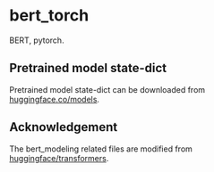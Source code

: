 

# bert_torch


BERT, pytorch.


## Pretrained model state-dict


Pretrained model state-dict can be downloaded from [huggingface.co/models](https://huggingface.co/models).




## Acknowledgement

The bert_modeling related files are modified from [huggingface/transformers](https://github.com/huggingface/transformers).

